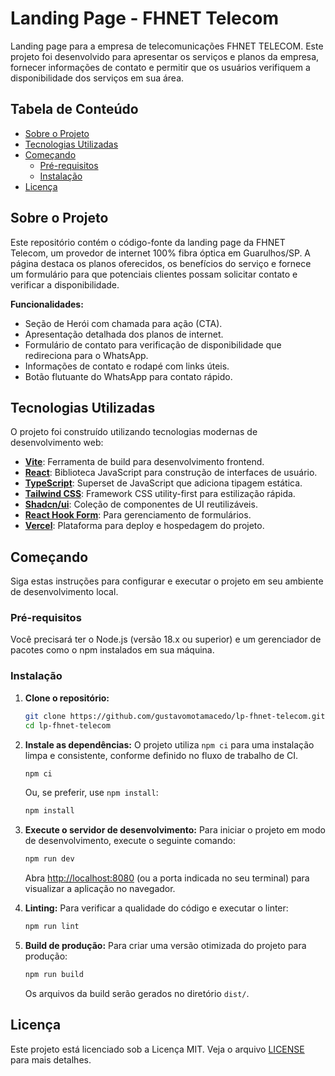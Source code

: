 # Landing Page - FHNET Telecom

Landing page para a empresa de telecomunicações FHNET TELECOM. Este projeto foi desenvolvido para apresentar os serviços e planos da empresa, fornecer informações de contato e permitir que os usuários verifiquem a disponibilidade dos serviços em sua área.

## Tabela de Conteúdo

- [Sobre o Projeto](https://www.google.com/search?q=%23sobre-o-projeto)
- [Tecnologias Utilizadas](https://www.google.com/search?q=%23tecnologias-utilizadas)
- [Começando](https://www.google.com/search?q=%23come%C3%A7ando)
    - [Pré-requisitos](https://www.google.com/search?q=%23pr%C3%A9-requisitos)
    - [Instalação](https://www.google.com/search?q=%23instala%C3%A7%C3%A3o)
- [Licença](https://www.google.com/search?q=%23licen%C3%A7a)

## Sobre o Projeto

Este repositório contém o código-fonte da landing page da FHNET Telecom, um provedor de internet 100% fibra óptica em Guarulhos/SP. A página destaca os planos oferecidos, os benefícios do serviço e fornece um formulário para que potenciais clientes possam solicitar contato e verificar a disponibilidade.

**Funcionalidades:**

- Seção de Herói com chamada para ação (CTA).
- Apresentação detalhada dos planos de internet.
- Formulário de contato para verificação de disponibilidade que redireciona para o WhatsApp.
- Informações de contato e rodapé com links úteis.
- Botão flutuante do WhatsApp para contato rápido.

## Tecnologias Utilizadas

O projeto foi construído utilizando tecnologias modernas de desenvolvimento web:

- **[Vite](https://vitejs.dev/)**: Ferramenta de build para desenvolvimento frontend.
- **[React](https://reactjs.org/)**: Biblioteca JavaScript para construção de interfaces de usuário.
- **[TypeScript](https://www.typescriptlang.org/)**: Superset de JavaScript que adiciona tipagem estática.
- **[Tailwind CSS](https://tailwindcss.com/)**: Framework CSS utility-first para estilização rápida.
- **[Shadcn/ui](https://ui.shadcn.com/)**: Coleção de componentes de UI reutilizáveis.
- **[React Hook Form](https://react-hook-form.com/)**: Para gerenciamento de formulários.
- **[Vercel](https://vercel.com/)**: Plataforma para deploy e hospedagem do projeto.

## Começando

Siga estas instruções para configurar e executar o projeto em seu ambiente de desenvolvimento local.

### Pré-requisitos

Você precisará ter o Node.js (versão 18.x ou superior) e um gerenciador de pacotes como o npm instalados em sua máquina.

### Instalação

1. **Clone o repositório:**

    ```bash
    git clone https://github.com/gustavomotamacedo/lp-fhnet-telecom.git
    cd lp-fhnet-telecom
    ```

2. **Instale as dependências:**
    O projeto utiliza `npm ci` para uma instalação limpa e consistente, conforme definido no fluxo de trabalho de CI.

    ```bash
    npm ci
    ```

    Ou, se preferir, use `npm install`:

    ```bash
    npm install
    ```

3. **Execute o servidor de desenvolvimento:**
    Para iniciar o projeto em modo de desenvolvimento, execute o seguinte comando:

    ```bash
    npm run dev
    ```

    Abra [http://localhost:8080](https://www.google.com/search?q=http://localhost:8080) (ou a porta indicada no seu terminal) para visualizar a aplicação no navegador.

4. **Linting:**
    Para verificar a qualidade do código e executar o linter:

    ```bash
    npm run lint
    ```

5. **Build de produção:**
    Para criar uma versão otimizada do projeto para produção:

    ```bash
    npm run build
    ```

    Os arquivos da build serão gerados no diretório `dist/`.

## Licença

Este projeto está licenciado sob a Licença MIT. Veja o arquivo [LICENSE](https://www.google.com/search?q=gustavomotamacedo/lp-fhnet-telecom/lp-fhnet-telecom-main/LICENSE) para mais detalhes.